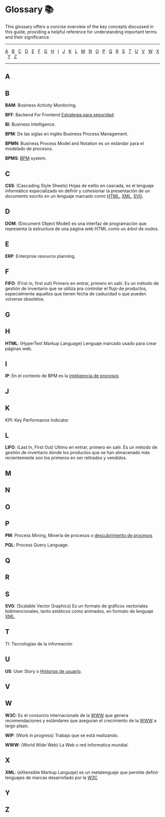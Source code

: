 <!-- markdownlint-disable MD001 -->

# Glossary 📚

This glossary offers a concise overview of the key concepts discussed in this guide, providing a helpful reference for understanding important terms and their significance.

---

[A](#a) &#160;
[B](#b) &#160;
[C](#c) &#160;
[D](#d) &#160;
[E](#e) &#160;
[F](#f) &#160;
[G](#g) &#160;
[H](#h) &#160;
[I](#i) &#160;
[J](#j) &#160;
[K](#k) &#160;
[L](#l) &#160;
[M](#m) &#160;
[N](#n) &#160;
[O](#o) &#160;
[P](#p) &#160;
[Q](#q) &#160;
[R](#r) &#160;
[S](#s) &#160;
[T](#t) &#160;
[U](#u) &#160;
[V](#v) &#160;
[W](#w) &#160;
[X](#x) &#160;
[Y](#y) &#160;
[Z](#z) &#160;

---

## A

## B

**BAM**: Business Activity Monitoring.

**BFF**: Backend For Frontend [Estrategia para seguridad](/knowledge/hard-skills/security/README.md#bff).

**BI**: Business Intelligence.

**BPM**: De las siglas en inglés Business Process Management.

**BPMN**: Business Process Model and Notation es un estándar para el modelado de procesos.

**BPMS**: [BPM](#b) system.

## C

**CSS**: (Cascading Style Sheets) Hojas de estilo en cascada, es el lenguaje informático especializado en definir y cohesionar la presentación de un documento escrito en un lenguaje marcado como [HTML](#h), [XML](#x), [SVG](#s).

## D

**DOM**: (Document Object Model) es una interfaz de programación que representa la estructura de una página web HTML como un árbol de nodos.

## E

**ERP**: Enterprise resource planning.

## F

**FIFO**: (First in, first out) Primero en entrar, primero en salir. Es un método de gestión de inventario que se utiliza pra controlar el flujo de productos, especialmente aquellos que tienen fecha de caducidad o que pueden volverse obsoletos.

## G

## H

**HTML**: (HyperText Markup Language) Lenguaje marcado usado para crear páginas web.

## I

**IP**: En el contexto de BPM es la [inteligencia de procesos](/knowledge/hard-skills/Maestría/Gestión-rendimiento-implementación-BPM/README.md#inteligencia-de-procesos-ip)

## J

## K

KPI: Key Performance Indicator

## L

**LIFO**: (Last In, First Out) Ultimo en entrar, primero en salir. Es un método de gestión de inventario donde los productos que se han almacenado más recientemente son los primeros en ser retirados y vendidos.

## M

## N

## O

## P

**PM**: Process Mining, Minería de procesos o [descubrimiento de procesos](/knowledge/hard-skills/Maestría/Gestión-rendimiento-implementación-BPM/README.md#inteligencia-de-procesos-y-monitorización-operacional-y-estratégica)

**PQL**: Process Query Language.

## Q

## R

## S

**SVG**: (Scalable Vector Graphics) Es un formato de gráficos vectoriales bidimencionales, tanto estáticos como animados, en formato de lenguaje [XML](#x).

## T

TI: Tecnologías de la información

## U

**US**: User Story o [Historias de usuario](/knowledge/hard-skills/development-methodologies/scrum.md#historias-de-usuario).

## V

## W

**W3C**: Es el consorcio internacionale de la [WWW](#w) que genera recomendaciones y estándares que aseguran el crecimiento de la [WWW](#w) a largo plazo.

**WIP**: (Work in progress) Trabajo que se está realizando.

**WWW**: (World Wide Web) La Web o red informatica mundial.

## X

**XML**: (eXtensible Markup Languaje) es un metalenguaje que permite definir lenguajes de marcas desarrollado por la [W3C](#w)

## Y

## Z
